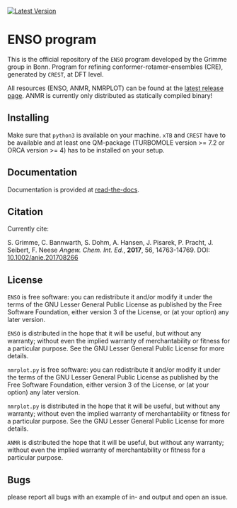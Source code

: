 [![Latest Version](https://img.shields.io/github/v/release/grimme-lab/enso)](https://github.com/grimme-lab/enso/releases/latest)

ENSO program
============

This is the official repository of the `ENSO` program developed by the Grimme 
group in Bonn.
Program for refining conformer-rotamer-ensembles (CRE), generated by `CREST`, 
at DFT level.

All resources (ENSO, ANMR, NMRPLOT) can be found at the 
[latest release page](https://github.com/grimme-lab/enso/releases/latest).
ANMR is currently only distributed as statically compiled binary!

Installing
----------

Make sure that `python3` is available on your machine.
`xTB` and `CREST` have to be available and at least 
one QM-package (TURBOMOLE version >= 7.2 or 
ORCA version >= 4) has to be installed on your setup.

Documentation
-------------

Documentation is provided at 
[read-the-docs](https://xtb-docs.readthedocs.io/en/latest/contents.html).


Citation
--------

Currently cite:

S. Grimme, C. Bannwarth, S. Dohm, A. Hansen, J. Pisarek, P. Pracht, J. Seibert, 
F. Neese *Angew. Chem. Int. Ed.*, **2017**, 56, 14763-14769. 
DOI: [10.1002/anie.201708266](https://doi.org/10.1002/anie.201708266)


License
-------

`ENSO` is free software: you can redistribute it and/or modify it under
the terms of the GNU Lesser General Public License as published by
the Free Software Foundation, either version 3 of the License, or
(at your option) any later version.

`ENSO` is distributed in the hope that it will be useful,
but without any warranty; without even the implied warranty of
merchantability or fitness for a particular purpose. See the
GNU Lesser General Public License for more details.

`nmrplot.py` is free software: you can redistribute it and/or modify it under
the terms of the GNU Lesser General Public License as published by
the Free Software Foundation, either version 3 of the License, or
(at your option) any later version.

`nmrplot.py` is distributed in the hope that it will be useful,
but without any warranty; without even the implied warranty of
merchantability or fitness for a particular purpose. See the
GNU Lesser General Public License for more details.

`ANMR` is distributed the hope that it will be useful,
but without any warranty; without even the implied warranty of
merchantability or fitness for a particular purpose.

Bugs
----

please report all bugs with an example of in- and output and open an issue.
